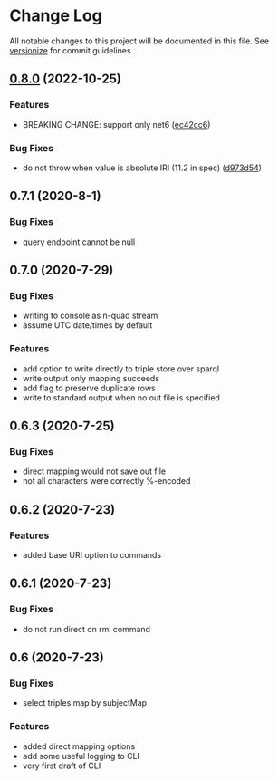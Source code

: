 # Change Log

All notable changes to this project will be documented in this file. See [versionize](https://github.com/saintedlama/versionize) for commit guidelines.

<a name="0.8.0"></a>
## [0.8.0](https://www.github.com/r2rml4net/r2rml4net/releases/tag/v0.8.0) (2022-10-25)

### Features

* BREAKING CHANGE: support only net6 ([ec42cc6](https://www.github.com/r2rml4net/r2rml4net/commit/ec42cc6f8f548b4556410d90a7939cbe5e23f3a3))

### Bug Fixes

* do not throw when value is absolute IRI (11.2 in spec) ([d973d54](https://www.github.com/r2rml4net/r2rml4net/commit/d973d54e451681775183313e6fec3e090dd13f79))

<a name="0.7.1"></a>
## 0.7.1 (2020-8-1)

### Bug Fixes

* query endpoint cannot be null

## 0.7.0 (2020-7-29)

### Bug Fixes

* writing to console as n-quad stream
* assume UTC date/times by default

### Features

* add option to write directly to triple store over sparql
* write output only mapping succeeds
* add flag to preserve duplicate rows
* write to standard output when no out file is specified

## 0.6.3 (2020-7-25)

### Bug Fixes

* direct mapping would not save out file
* not all characters were correctly %-encoded

## 0.6.2 (2020-7-23)

### Features

* added base URI option to commands

## 0.6.1 (2020-7-23)

### Bug Fixes

* do not run direct on rml command

## 0.6 (2020-7-23)

### Bug Fixes

* select triples map by subjectMap

### Features

* added direct mapping options
* add some useful logging to CLI
* very first draft of CLI

